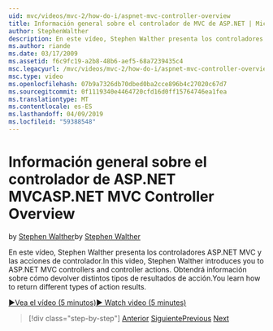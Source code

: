 ```yaml
---
uid: mvc/videos/mvc-2/how-do-i/aspnet-mvc-controller-overview
title: Información general sobre el controlador de MVC de ASP.NET | Microsoft Docs
author: StephenWalther
description: En este vídeo, Stephen Walther presenta los controladores ASP.NET MVC y las acciones de controlador. Obtendrá información sobre cómo devolver distintos tipos de resultados de acción.
ms.author: riande
ms.date: 03/17/2009
ms.assetid: f6c9fc19-a2b8-48b6-aef5-68a7239435c4
msc.legacyurl: /mvc/videos/mvc-2/how-do-i/aspnet-mvc-controller-overview
msc.type: video
ms.openlocfilehash: 07b9a7326db70dbed0ba2cce896b4c27020c67d7
ms.sourcegitcommit: 0f1119340e4464720cfd16d0ff15764746ea1fea
ms.translationtype: MT
ms.contentlocale: es-ES
ms.lasthandoff: 04/09/2019
ms.locfileid: "59388548"
---
```

# <a name="aspnet-mvc-controller-overview"></a><span data-ttu-id="d3bdc-104">Información general sobre el controlador de ASP.NET MVC</span><span class="sxs-lookup"><span data-stu-id="d3bdc-104">ASP.NET MVC Controller Overview</span></span>

<span data-ttu-id="d3bdc-105">by [Stephen Walther](https://github.com/StephenWalther)</span><span class="sxs-lookup"><span data-stu-id="d3bdc-105">by [Stephen Walther](https://github.com/StephenWalther)</span></span>

<span data-ttu-id="d3bdc-106">En este vídeo, Stephen Walther presenta los controladores ASP.NET MVC y las acciones de controlador.</span><span class="sxs-lookup"><span data-stu-id="d3bdc-106">In this video, Stephen Walther introduces you to ASP.NET MVC controllers and controller actions.</span></span> <span data-ttu-id="d3bdc-107">Obtendrá información sobre cómo devolver distintos tipos de resultados de acción.</span><span class="sxs-lookup"><span data-stu-id="d3bdc-107">You learn how to return different types of action results.</span></span>

[<span data-ttu-id="d3bdc-108">&#9654;Vea el vídeo (5 minutos)</span><span class="sxs-lookup"><span data-stu-id="d3bdc-108">&#9654; Watch video (5 minutes)</span></span>](https://channel9.msdn.com/Blogs/ASP-NET-Site-Videos/aspnet-mvc-controller-overview)

> [!div class="step-by-step"]
> <span data-ttu-id="d3bdc-109">[Anterior](understanding-models-views-and-controllers.md)
> [Siguiente](understanding-controllers-controller-actions-and-action-results.md)</span><span class="sxs-lookup"><span data-stu-id="d3bdc-109">[Previous](understanding-models-views-and-controllers.md)
[Next](understanding-controllers-controller-actions-and-action-results.md)</span></span>
